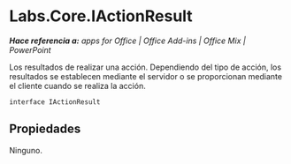 
# Labs.Core.IActionResult

 _**Hace referencia a:** apps for Office | Office Add-ins | Office Mix | PowerPoint_

Los resultados de realizar una acción. Dependiendo del tipo de acción, los resultados se establecen mediante el servidor o se proporcionan mediante el cliente cuando se realiza la acción.

```
interface IActionResult
```


## Propiedades

Ninguno.

